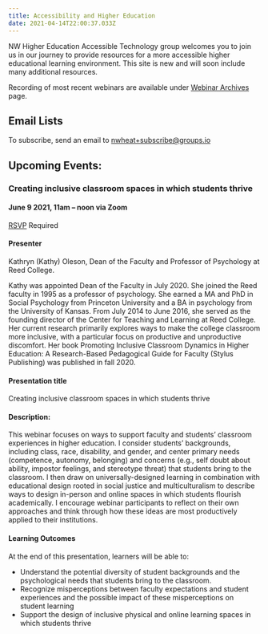 ```yaml
---
title: Accessibility and Higher Education
date: 2021-04-14T22:00:37.033Z
---
```

NW Higher Education Accessible Technology group welcomes you to join us in our journey to provide resources for a more accessible higher educational learning environment. This site is new and will soon include many additional resources.

Recording of most recent webinars are available under [Webinar Archives](/webinar/) page. 

## Email Lists

To subscribe, send an email to nwheat+subscribe@groups.io

## Upcoming Events:

### Creating inclusive classroom spaces in which students thrive
#### June 9 2021, 11am – noon via Zoom
[RSVP](https://whitman.zoom.us/meeting/register/tJIpcO2pqTMsE9EHYNutonJL8F1d0cYFDhAE) Required

#### Presenter

Kathryn (Kathy) Oleson, Dean of the Faculty and Professor of Psychology at Reed College.

Kathy was appointed Dean of the Faculty in July 2020. She joined the Reed faculty in 1995 as a professor of psychology. She earned a MA and PhD in Social Psychology from Princeton University and a BA in psychology from the University of Kansas. From July 2014 to June 2016, she served as the founding director of the Center for Teaching and Learning at Reed College. Her current research primarily explores ways to make the college classroom more inclusive, with a particular focus on productive and unproductive discomfort. Her book Promoting Inclusive Classroom Dynamics in Higher Education: A Research-Based Pedagogical Guide for Faculty (Stylus Publishing) was published in fall 2020.



#### Presentation title
Creating inclusive classroom spaces in which students thrive


#### Description: 


This webinar focuses on ways to support faculty and students’ classroom experiences in higher education. I consider students’ backgrounds, including class, race, disability, and gender, and center primary needs (competence, autonomy, belonging) and concerns (e.g., self doubt about ability, impostor feelings, and stereotype threat) that students bring to the classroom. I then draw on universally-designed learning in combination with educational design rooted in social justice and multiculturalism to describe ways to design in-person and online spaces in which students flourish academically. I encourage webinar participants to reflect on their own approaches and think through how these ideas are most productively applied to their institutions.


#### Learning Outcomes


At the end of this presentation, learners will be able to:
* Understand the potential diversity of student backgrounds and the psychological needs that students bring to the classroom.
* Recognize misperceptions between faculty expectations and student experiences and the possible impact of these misperceptions on student learning
* Support the design of inclusive physical and online learning spaces in which students thrive

